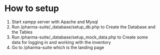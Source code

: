 <h1>How to setup</h1>
<ol>
  <li>Start xampp server with Apache and Mysql</li>
  <li>Run /pharma-suite/_database/setup_db.php to Create the Database and the Tables</li>
  <li>Run /pharma-suite/_database/setup_mock_data.php to Create some data for logging in and working with the inventory</li>
  <li>Go to /pharma-suite which is the landing page</li>
</ol>

